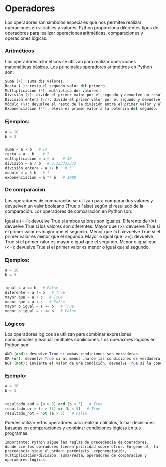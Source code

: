 # Operadores

Los operadores son símbolos especiales que nos permiten realizar operaciones en variables y valores. Python proporciona diferentes tipos de operadores para realizar operaciones aritméticas, comparaciones y operaciones lógicas.

### Aritméticos
Los operadores aritméticos se utilizan para realizar operaciones matemáticas básicas. Los principales operadores aritméticos en Python son:

```python
Suma (+): suma dos valores.
Resta (-): resta el segundo valor del primero.
Multiplicación (*): multiplica dos valores.
División (/): divide el primer valor por el segundo y devuelve un resultado de tipo flotante.
División entera (//): divide el primer valor por el segundo y devuelve un resultado de tipo entero (se descarta la parte decimal).
Módulo (%): devuelve el resto de la división entre el primer valor y el segundo.
Exponenciación (**): eleva el primer valor a la potencia del segundo.
```

### Ejemplos:

```python
a = 10
b = 3


suma = a + b   # 13
resta = a - b    # 7
multiplicacion = a * b    # 30
division = a / b   # 3.333333333
división_entera = a // b   # 3
modulo = a % b   # 1
exponenciacion = a ** b   # 1000
```

### De comparación

Los operadores de comparación se utilizan para comparar dos valores y devuelven un valor booleano (True o False) según el resultado de la comparación. Los operadores de comparación en Python son:

Igual a (==): devuelve True si ambos valores son iguales.
Diferente de (!=): devuelve True si los valores son diferentes.
Mayor que (>): devuelve True si el primer valor es mayor que el segundo.
Menor que (<): devuelve True si el primer valor es menor que el segundo.
Mayor o igual que (>=): devuelve True si el primer valor es mayor o igual que el segundo.
Menor o igual que (<=): devuelve True si el primer valor es menor o igual que el segundo.

### Ejemplos:

```python
a = 10
b = 3


igual = a == b   # False
diferente = a != b   # True
mayor que = a > b   # True
menor que = a < b   # False
mayor o igual = a >= b   # True
menor o igual = a <= b   # False
```

### Lógicos

Los operadores lógicos se utilizan para combinar expresiones condicionales y evaluar múltiples condiciones. Los operadores lógicos en Python son:

```python
AND (and): devuelve True si ambas condiciones son verdaderas.
OR (or): devuelve True si al menos una de las condiciones es verdadera.
NOT (not): invierte el valor de una condición, devuelve True si la condición es falsa y False si la condición es verdadera.
```

### Ejemplo:

```python
a = 10
b = 3


resultado_and = (a > 5) and (b < 5)   # True
resultado_or = (a > 15) or (b < 5)   # True
resultado_not = not (a > 5)   # False
```

Puedes utilizar estos operadores para realizar cálculos, tomar decisiones basadas en comparaciones y combinar condiciones lógicas en tus programas.

`Importante: Python sigue las reglas de precedencia de operadores, donde ciertos operadores tienen prioridad sobre otros. En general, la precedencia sigue el orden: paréntesis, exponenciación, multiplicación/división, suma/resta, operadores de comparación y operadores lógicos.`

